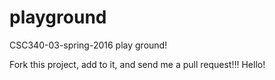 # playground
CSC340-03-spring-2016 play ground!

Fork this project, add to it, and send me a pull request!!!
Hello!

